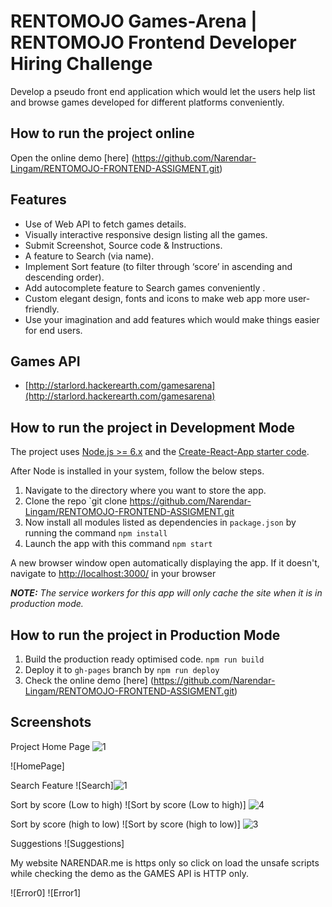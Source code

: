 # RENTOMOJO Games-Arena | RENTOMOJO Frontend Developer Hiring Challenge
Develop a pseudo front end application which would let the users help list and browse games developed for different platforms conveniently.

## How to run the project online
Open the online demo [here] (https://github.com/Narendar-Lingam/RENTOMOJO-FRONTEND-ASSIGMENT.git)

## Features

- Use of Web API to fetch games details.
- Visually interactive responsive design listing all the games.
- Submit Screenshot, Source code & Instructions.
- A feature to Search (via name).
- Implement Sort feature (to filter through ‘score’ in ascending and descending order).
- Add autocomplete feature to Search games conveniently .
- Custom elegant design, fonts and icons to make web app more user-friendly.
- Use your imagination and add features which would make things easier for end users.

## Games API

- [http://starlord.hackerearth.com/gamesarena](http://starlord.hackerearth.com/gamesarena)

## How to run the project in Development Mode
The project uses [Node.js >= 6.x](https://nodejs.org/en/) and the [Create-React-App starter code](https://github.com/facebookincubator/create-react-app).

After Node is installed in your system, follow the below steps.

1. Navigate to the directory where you want to store the app.
2. Clone the repo `git clone https://github.com/Narendar-Lingam/RENTOMOJO-FRONTEND-ASSIGMENT.git
3. Now install all modules listed as dependencies in `package.json` by running the command `npm install`
4. Launch the app with this command `npm start`

A new browser window open automatically displaying the app.  If it doesn't, navigate to [http://localhost:3000/](http://localhost:3000/) in your browser

***NOTE:*** *The service workers for this app will only cache the site when it is in production mode.*

## How to run the project in Production Mode

1. Build the production ready optimised code. `npm run build`
2. Deploy it to `gh-pages` branch by `npm run deploy`
3. Check the online demo [here] (https://github.com/Narendar-Lingam/RENTOMOJO-FRONTEND-ASSIGMENT.git)

## Screenshots
Project Home Page ![1](https://user-images.githubusercontent.com/85240755/179367933-4389907d-f1d7-4133-9118-6d42458d9310.png)

![HomePage]

Search Feature
![Search]![1](https://user-images.githubusercontent.com/85240755/179367935-ff781288-7849-472b-b5eb-a8a09dcaa4ff.png)


Sort by score (Low to high)
![Sort by score (Low to high)] ![4](https://user-images.githubusercontent.com/85240755/179367941-4744bc78-5a78-4992-94ab-84071aab2c9a.png)


Sort by score (high to low)
![Sort by score (high to low)] ![3](https://user-images.githubusercontent.com/85240755/179367950-a4c5dee1-2138-4fbc-8b1e-b2acef1dded3.png)


Suggestions
![Suggestions]

My website NARENDAR.me is https only so click on load the unsafe scripts while checking the demo as the GAMES API is HTTP only.

![Error0]
![Error1]
